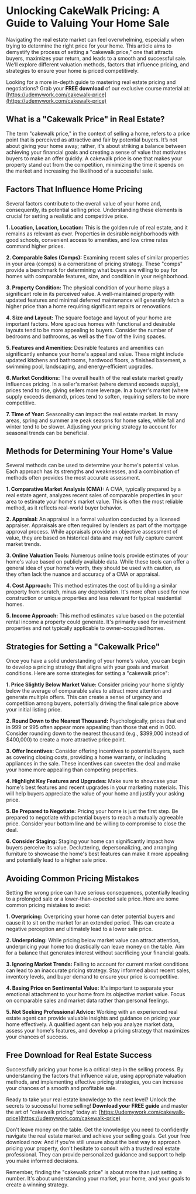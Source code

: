 # Unlocking CakeWalk Pricing: A Guide to Valuing Your Home Sale

Navigating the real estate market can feel overwhelming, especially when trying to determine the right price for your home. This article aims to demystify the process of setting a "cakewalk price," one that attracts buyers, maximizes your return, and leads to a smooth and successful sale. We’ll explore different valuation methods, factors that influence pricing, and strategies to ensure your home is priced competitively.

Looking for a more in-depth guide to mastering real estate pricing and negotiations? Grab your **FREE download** of our exclusive course material at: [https://udemywork.com/cakewalk-price](https://udemywork.com/cakewalk-price)

## What is a "Cakewalk Price" in Real Estate?

The term "cakewalk price," in the context of selling a home, refers to a price point that is perceived as attractive and fair by potential buyers. It’s not about giving your home away; rather, it's about striking a balance between achieving your financial goals and creating a sense of value that motivates buyers to make an offer quickly. A cakewalk price is one that makes your property stand out from the competition, minimizing the time it spends on the market and increasing the likelihood of a successful sale.

## Factors That Influence Home Pricing

Several factors contribute to the overall value of your home and, consequently, its potential selling price. Understanding these elements is crucial for setting a realistic and competitive price.

**1. Location, Location, Location:**  This is the golden rule of real estate, and it remains as relevant as ever. Properties in desirable neighborhoods with good schools, convenient access to amenities, and low crime rates command higher prices.

**2. Comparable Sales (Comps):** Examining recent sales of similar properties in your area (comps) is a cornerstone of pricing strategy. These "comps" provide a benchmark for determining what buyers are willing to pay for homes with comparable features, size, and condition in your neighborhood.

**3. Property Condition:**  The physical condition of your home plays a significant role in its perceived value. A well-maintained property with updated features and minimal deferred maintenance will generally fetch a higher price than a home requiring significant repairs or renovations.

**4. Size and Layout:** The square footage and layout of your home are important factors. More spacious homes with functional and desirable layouts tend to be more appealing to buyers. Consider the number of bedrooms and bathrooms, as well as the flow of the living spaces.

**5. Features and Amenities:**  Desirable features and amenities can significantly enhance your home's appeal and value. These might include updated kitchens and bathrooms, hardwood floors, a finished basement, a swimming pool, landscaping, and energy-efficient upgrades.

**6. Market Conditions:**  The overall health of the real estate market greatly influences pricing. In a seller's market (where demand exceeds supply), prices tend to rise, giving sellers more leverage. In a buyer's market (where supply exceeds demand), prices tend to soften, requiring sellers to be more competitive.

**7. Time of Year:**  Seasonality can impact the real estate market. In many areas, spring and summer are peak seasons for home sales, while fall and winter tend to be slower. Adjusting your pricing strategy to account for seasonal trends can be beneficial.

## Methods for Determining Your Home's Value

Several methods can be used to determine your home's potential value. Each approach has its strengths and weaknesses, and a combination of methods often provides the most accurate assessment.

**1. Comparative Market Analysis (CMA):** A CMA, typically prepared by a real estate agent, analyzes recent sales of comparable properties in your area to estimate your home's market value. This is often the most reliable method, as it reflects real-world buyer behavior.

**2. Appraisal:** An appraisal is a formal valuation conducted by a licensed appraiser. Appraisals are often required by lenders as part of the mortgage approval process. While appraisals provide an objective assessment of value, they are based on historical data and may not fully capture current market trends.

**3. Online Valuation Tools:**  Numerous online tools provide estimates of your home's value based on publicly available data. While these tools can offer a general idea of your home's worth, they should be used with caution, as they often lack the nuance and accuracy of a CMA or appraisal.

**4. Cost Approach:** This method estimates the cost of building a similar property from scratch, minus any depreciation. It's more often used for new construction or unique properties and less relevant for typical residential homes.

**5. Income Approach:**  This method estimates value based on the potential rental income a property could generate. It's primarily used for investment properties and not typically applicable to owner-occupied homes.

## Strategies for Setting a "Cakewalk Price"

Once you have a solid understanding of your home's value, you can begin to develop a pricing strategy that aligns with your goals and market conditions. Here are some strategies for setting a "cakewalk price":

**1. Price Slightly Below Market Value:**  Consider pricing your home slightly below the average of comparable sales to attract more attention and generate multiple offers. This can create a sense of urgency and competition among buyers, potentially driving the final sale price above your initial listing price.

**2. Round Down to the Nearest Thousand:**  Psychologically, prices that end in 999 or 995 often appear more appealing than those that end in 000. Consider rounding down to the nearest thousand (e.g., $399,000 instead of $400,000) to create a more attractive price point.

**3. Offer Incentives:**  Consider offering incentives to potential buyers, such as covering closing costs, providing a home warranty, or including appliances in the sale. These incentives can sweeten the deal and make your home more appealing than competing properties.

**4. Highlight Key Features and Upgrades:**  Make sure to showcase your home's best features and recent upgrades in your marketing materials. This will help buyers appreciate the value of your home and justify your asking price.

**5. Be Prepared to Negotiate:**  Pricing your home is just the first step. Be prepared to negotiate with potential buyers to reach a mutually agreeable price. Consider your bottom line and be willing to compromise to close the deal.

**6. Consider Staging:** Staging your home can significantly impact how buyers perceive its value. Decluttering, depersonalizing, and arranging furniture to showcase the home's best features can make it more appealing and potentially lead to a higher sale price.

## Avoiding Common Pricing Mistakes

Setting the wrong price can have serious consequences, potentially leading to a prolonged sale or a lower-than-expected sale price. Here are some common pricing mistakes to avoid:

**1. Overpricing:**  Overpricing your home can deter potential buyers and cause it to sit on the market for an extended period. This can create a negative perception and ultimately lead to a lower sale price.

**2. Underpricing:**  While pricing below market value can attract attention, underpricing your home too drastically can leave money on the table. Aim for a balance that generates interest without sacrificing your financial goals.

**3. Ignoring Market Trends:**  Failing to account for current market conditions can lead to an inaccurate pricing strategy. Stay informed about recent sales, inventory levels, and buyer demand to ensure your price is competitive.

**4. Basing Price on Sentimental Value:**  It's important to separate your emotional attachment to your home from its objective market value. Focus on comparable sales and market data rather than personal feelings.

**5. Not Seeking Professional Advice:**  Working with an experienced real estate agent can provide valuable insights and guidance on pricing your home effectively. A qualified agent can help you analyze market data, assess your home's features, and develop a pricing strategy that maximizes your chances of success.

## Free Download for Real Estate Success

Successfully pricing your home is a critical step in the selling process. By understanding the factors that influence value, using appropriate valuation methods, and implementing effective pricing strategies, you can increase your chances of a smooth and profitable sale.

Ready to take your real estate knowledge to the next level? Unlock the secrets to successful home selling! **Download your FREE guide** and master the art of "cakewalk pricing" today at: [https://udemywork.com/cakewalk-price](https://udemywork.com/cakewalk-price)

Don't leave money on the table. Get the knowledge you need to confidently navigate the real estate market and achieve your selling goals. Get your free download now. And if you're still unsure about the best way to approach pricing your property, don't hesitate to consult with a trusted real estate professional. They can provide personalized guidance and support to help you make informed decisions.

Remember, finding the "cakewalk price" is about more than just setting a number. It's about understanding your market, your home, and your goals to create a winning strategy.
